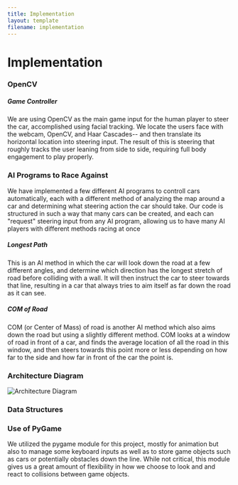 ```yaml
---
title: Implementation
layout: template
filename: implementation
--- 
```


# Implementation

### OpenCV

##### Game Controller
We are using OpenCV as the main game input for the human player to steer the car, accomplished using facial tracking. We locate the users face with the webcam, OpenCV, and Haar Cascades-- and then translate its horizontal location into steering input. The result of this is steering that roughly tracks the user leaning from side to side, requiring full body engagement to play properly.

### AI Programs to Race Against
We have implemented a few different AI programs to controll cars automatically, each with a different method of analyzing the map around a car and determining what steering action the car should take. Our code is structured in such a way that many cars can be created, and each can "request" steering input from any AI program, allowing us to have many AI players with different methods racing at once

##### Longest Path
This is an AI method in which the car will look down the road at a few different angles, and determine which direction has the longest stretch of road before colliding with a wall. It will then instruct the car to steer towards that line, resulting in a car that always tries to aim itself as far down the road as it can see.

##### COM of Road
COM (or Center of Mass) of road is another AI method which also aims down the road but using a slightly different method. COM looks at a window of road in front of a car, and finds the average location of all the road in this window, and then steers towards this point more or less depending on how far to the side and how far in front of the car the point is.

### Architecture Diagram
![Architecture Diagram](http://wtrelease.github.io/Vision-Racing/PresentationLinks/Diagram.png)

### Data Structures


### Use of PyGame
We utilized the pygame module for this project, mostly for animation but also to manage some keyboard inputs as well as to store game objects such as cars or potentially obstacles down the line. While not critical, this module gives us a great amount of flexibility in how we choose to look and and react to collisions between game objects.
